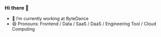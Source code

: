 ### Hi there 👋

- 🔭 I’m currently working at ByteDance
- 😄 Pronouns: Frontend / Data / SaaS / DaaS / Engineering Tool / Cloud Computing
